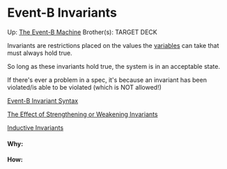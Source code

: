 # Event-B Invariants

Up: [The Event-B Machine](the_event-b_machine)
Brother(s):
TARGET DECK

Invariants are restrictions placed on the values the [variables](variables) can take that must always hold true.

So long as these invariants hold true, the system is in an acceptable state.

If there's ever a problem in a spec, it's because an invariant has been violated/is able to be violated (which is NOT allowed!)

[Event-B Invariant Syntax](event-b_invariant_syntax)

[The Effect of Strengthening or Weakening Invariants](the_effect_of_strengthening_or_weakening_invariants)

[Inductive Invariants](inductive_invariants)




























#### Why:
#### How:









